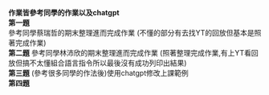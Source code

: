 **作業皆參考同學的作業以及chatgpt**  
**第一題**  
參考同學蔡瑞哲的期末整理進而完成作業 (不懂的部分有去找YT的回放但基本是照著完成作業)  
**第二題** 
參考同學林沛欣的期末整理進而完成作業 (照著整理完成作業,有上YT看回放但搞不太懂組合語言指令所以最後沒有成功列印出結果)  
**第三題** 
(參考很多同學的作法後)使用chatgpt修改上課範例  
**第四題**